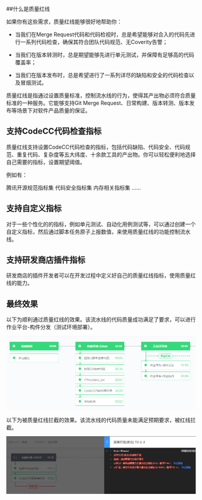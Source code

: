 ##什么是质量红线

如果你有这些需求，质量红线能够很好地帮助你：

- 当我们在Merge Request代码和代码检视时，总是希望能够对合入的代码先进行一系列代码检查，确保其符合团队代码规范、无Coverity告警；

- 当我们在版本转测时，总是期望能够先进行单元测试，并保障有足够高的代码覆盖率；

- 当我们在版本发布时，总是希望进行了一系列详尽的缺陷和安全的代码检查以及冒烟测试。

质量红线是指通过设置质量标准，控制流水线的行为，使得其产出物必须符合质量标准的一种服务。它能够支持Git Merge Request、日常构建、版本转测、版本发布等场景下对软件产品质量的保证。

## 支持CodeCC代码检查指标

质量红线支持设置CodeCC代码检查的指标，包括代码缺陷、代码安全、代码规范、重复代码、复杂度等五大纬度、十余款工具的产出物。你可以轻松便利地选择自己需要的指标，设置期望阈值。

例如有：

腾讯开源规范指标集
代码安全指标集
内存相关指标集
……
## 支持自定义指标

对于一些个性化的的指标，例如单元测试、自动化用例测试等，可以通过创建一个自定义指标，然后通过脚本任务原子上报数值，来使用质量红线的功能控制流水线。

## 支持研发商店插件指标

研发商店的插件开发者可以在开发过程中定义好自己的质量红线指标，使用质量红线的能力。

## 最终效果

以下为顺利通过质量红线的效果。该流水线的代码质量成功满足了要求，可以进行作业平台-构件分发（测试环境部署）。

![](../assets/readme1.png)

以下为被质量红线拦截的效果。该流水线的代码质量未能满足预期要求，被红线拦截。

![](../assets/readme2.png)
